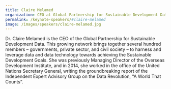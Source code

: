 ```yaml
---
title: Claire Melamed
organization: CEO at Global Partnership for Sustainable Development Data
permalink: /keynote-speakers/#claire-melamed
image: /images/speakers/claire-melamed.jpg
---
```


Dr. Claire Melamed is the CEO of the Global Partnership for Sustainable Development Data. This growing network brings together several hundred members – governments, private sector, and civil society – to harness and leverage data and data technology towards achieving the Sustainable Development Goals. She was previously Managing Director of the Overseas Development Institute, and in 2014, she worked in the office of the United Nations Secretary General, writing the groundbreaking report of the Independent Expert Advisory Group on the Data Revolution, “A World That Counts”. 